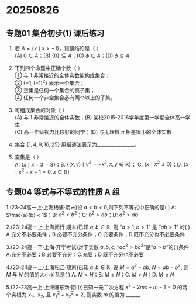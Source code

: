 # 20250826

## 专题01 集合初步(1) 课后练习

1. 若 $A = \{x \mid x > -1\}$，错误结论是（   ）  
   (A) $0 \in A$；(B) $\{0\} \subseteq A$；(C) $\phi \in A$；(D) $\phi \subseteq A$ 

2. 下列四个命题中正确个数（   ）  
   ① 与 1 非常接近的全体实数能构成集合；  
   ② $\{-1, (-1)^2\}$ 表示一个集合；  
   ③ 空集是任何一个集合的真子集；  
   ④ 任何一个非空集合必有两个以上的子集。  

3. 可组成集合的对象（   ）  
   (A) 与 1 非常接近的全体实数；(B) 某校2015-2016学年度第一学期全体高一学生  
   (C) 高一年级视力比较好的同学；(D) 与无理数 $\pi$ 相差很小的全体实数  
   
4. 集合 $\{1, 4, 9, 16, 25\}$ 用描述法表示为\_\_\_\_\_\_\_\_\_\_\_\_\_\_\_\_。  

5. 空集是（   ）  
   A. $\{x \mid x + 3 = 3\}$；B. $\{(x, y) \mid y^2 = -x^2, x, y \in \mathbb{R}\}$；
   C. $\{x \mid x^2 \leq 0\}$；D. $\{x \mid x^2 - x + 1 = 0, x \in \mathbb{R}\}$ 

## 专题04 等式与不等式的性质 A 组

1.(23-24高一上·上海杨浦·期末)设 $a<b<0$,则下列不等式中正确的是(   ) 
A: $\frac{a}{b} < 1$；B: $a^{2} < b^{2}$；C: $b^{2} > ab$；D: $a^{2} > ab$

2.(23-24高一上·上海闵行·期末)已知 $a, b \in \mathbb{R}$, 则 “$a>1, b>1$” 是 “$ab>1$” 的(   )
A.充分不必要条件；B.必要不充分条件；C.充要条件；D.既不充分也不必要条件

3.(23-24高一下·上海·开学考试)对于实数 $a, b, c$, “$a c^2 > b c^2$”是“$a>b$”的(   )条件
A.充分不必要；B.必要不充分；C.充要；D.既不充分也不必要

4.(23-24高一上·上海松江·期末)已知 $a, b \in \mathbb{R}$, 设 $M = a^2 - a b$, $N = a b - b^2$, 则 $M$ 与 $N$ 的值的大小关系是(   )
A. $M < N$；B. $M \leqslant N$；C. $M > N$；D. $M \geqslant N$

5.(22-23高一上·上海浦东新·期中)已知一元二次方程 $x^2 - 2m x + m - 1 = 0$ 的两个实根为 $x_1$、$x_2$, 且 $x_1^2 + x_2^2 = 2$, 则实数 $m$ 的值为 \_\_\_\_\_\_